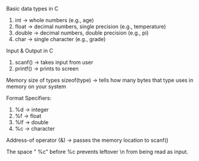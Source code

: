 Basic data types in C

1. int → whole numbers (e.g., age)
2. float → decimal numbers, single precision (e.g., temperature)
3. double → decimal numbers, double precision (e.g., pi)
4. char → single character (e.g., grade)

Input & Output in C

1. scanf() → takes input from user
2. printf() → prints to screen

Memory size of types
sizeof(type) → tells how many bytes that type uses in memory on your system

Format Specifiers:

1. %d → integer
2. %f → float
3. %lf → double
4. %c → character

Address-of operator (&) → passes the memory location to scanf()

The space " %c" before %c prevents leftover \n from being read as input.
